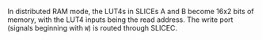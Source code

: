In distributed RAM mode, the LUT4s in SLICEs A and B become 16x2 bits of memory, with the LUT4 inputs being the read address. The write port (signals beginning with `W`) is routed through SLICEC.
